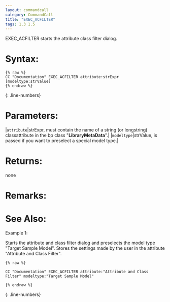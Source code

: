 ```yaml
---
layout: commandcall
category: CommandCall
title: "EXEC_ACFILTER"
tags: 1.3 1.5
---
```


EXEC_ACFILTER starts the attribute class filter dialog.

# Syntax:  

```adoscript
{% raw %}
CC "Documentation" EXEC_ACFILTER attribute:strExpr [modeltype:strValue]
{% endraw %}
```
{: .line-numbers}

# Parameters:  

|`attribute`|strExpr, must contain the name of a string (or longstring) classattribute in the bp class "__LibraryMetaData__".|
|`modeltype`|strValue, is passed if you want to preselect a special model type.|

# Returns:  

none

# Remarks:



# See Also:  



Example 1:

Starts the attribute and class filter dialog and preselects the model type "Target Sample Model". Stores the settings made by the user in the attribute "Attribute and Class Filter".  
```adoscript
{% raw %}

CC "Documentation" EXEC_ACFILTER attribute:"Attribute and Class Filter" modeltype:"Target Sample Model"

{% endraw %}
```
{: .line-numbers}

